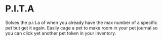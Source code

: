 # P.I.T.A

Solves the p.i.t.a of when you already have the max number of a specific pet but get it again.  Easily cage a pet to make room in your pet journal so you can click yet another pet token in your inventory.
